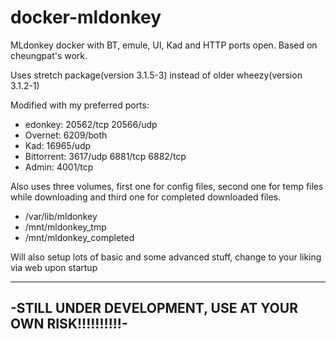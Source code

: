 # docker-mldonkey
MLdonkey docker with BT, emule, UI, Kad and HTTP ports open. Based on cheungpat's work.

Uses stretch package(version 3.1.5-3) instead of older wheezy(version 3.1.2-1)

Modified with my preferred ports:
- edonkey:		20562/tcp 20566/udp
- Overnet:		6209/both
- Kad:			16965/udp
- Bittorrent:	3617/udp 6881/tcp 6882/tcp
- Admin:		4001/tcp

Also uses three volumes, first one for config files, second one for temp files while downloading and third one for completed downloaded files.
- /var/lib/mldonkey
- /mnt/mldonkey_tmp
- /mnt/mldonkey_completed

Will also setup lots of basic and some advanced stuff, change to your liking via web upon startup

---------------------------------------------------------
-STILL UNDER DEVELOPMENT, USE AT YOUR OWN RISK!!!!!!!!!!-
---------------------------------------------------------